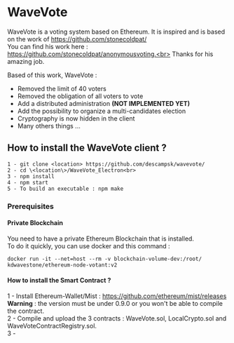 # WaveVote

WaveVote is a voting system based on Ethereum. It is inspired and is based on the work of https://github.com/stonecoldpat/<br>
You can find his work here : https://github.com/stonecoldpat/anonymousvoting.<br>
Thanks for his amazing job.<br>

Based of this work, WaveVote :<br>
- Removed the limit of 40 voters<br>
- Removed the obligation of all voters to vote<br>
- Add a distributed administration <b>(NOT IMPLEMENTED YET)</b><br>
- Add the possibility to organize a multi-candidates election<br>
- Cryptography is now hidden in the client<br>
- Many others things ...

## How to install the WaveVote client ?
```
1 - git clone <location> https://github.com/descampsk/wavevote/
2 - cd \<location\>/WaveVote_Electron<br>
3 - npm install
4 - npm start
5 - To build an executable : npm make
```

### Prerequisites

#### Private Blockchain

You need to have a private Ethereum Blockchain that is installed.<br>
To do it quickly, you can use docker and this command : 
```
docker run -it --net=host --rm -v blockchain-volume-dev:/root/ kdwavestone/ethereum-node-votant:v2
```

#### How to install the Smart Contract ?
1 - Install Ethereum-Wallet/Mist : https://github.com/ethereum/mist/releases<br> <b>Warning</b> : the version must be under 0.9.0 or you won't be able to compile the contract.<br>
2 - Compile and upload the 3 contracts : WaveVote.sol, LocalCrypto.sol and WaveVoteContractRegistry.sol.<br>
3 - 
